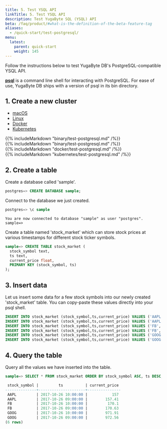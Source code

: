 ```yaml
---
title: 5. Test YSQL API
linkTitle: 5. Test YSQL API
description: Test YugaByte SQL (YSQL) API
beta: /faq/product/#what-is-the-definition-of-the-beta-feature-tag
aliases:
  - /quick-start/test-postgresql/
menu:
  latest:
    parent: quick-start
    weight: 145
---
```



Follow the instructions below to test YugaByte DB's PostgreSQL-compatible YSQL API.

[**psql**](https://www.postgresql.org/docs/9.3/static/app-psql.html) is a command line shell for interacting with PostgreSQL. For ease of use, YugaByte DB ships with a version of psql in its bin directory.

## 1. Create a new cluster

<ul class="nav nav-tabs nav-tabs-yb">
  <li >
    <a href="#macos" class="nav-link active" id="macos-tab" data-toggle="tab" role="tab" aria-controls="macos" aria-selected="true">
      <i class="fa fa-apple" aria-hidden="true"></i>
      macOS
    </a>
  </li>
  <li>
    <a href="#linux" class="nav-link" id="linux-tab" data-toggle="tab" role="tab" aria-controls="linux" aria-selected="false">
      <i class="fa fa-linux" aria-hidden="true"></i>
      Linux
    </a>
  </li>
  <li>
    <a href="#docker" class="nav-link" id="docker-tab" data-toggle="tab" role="tab" aria-controls="docker" aria-selected="false">
      <i class="icon-docker" aria-hidden="true"></i>
      Docker
    </a>
  </li>
  <li >
    <a href="#kubernetes" class="nav-link" id="kubernetes-tab" data-toggle="tab" role="tab" aria-controls="kubernetes" aria-selected="false">
      <i class="fa fa-cubes" aria-hidden="true"></i>
      Kubernetes
    </a>
  </li>
</ul>

<div class="tab-content">
  <div id="macos" class="tab-pane fade show active" role="tabpanel" aria-labelledby="macos-tab">
    {{% includeMarkdown "binary/test-postgresql.md" /%}}
  </div>
  <div id="linux" class="tab-pane fade" role="tabpanel" aria-labelledby="linux-tab">
    {{% includeMarkdown "binary/test-postgresql.md" /%}}
  </div>
  <div id="docker" class="tab-pane fade" role="tabpanel" aria-labelledby="docker-tab">
    {{% includeMarkdown "docker/test-postgresql.md" /%}}
  </div>
  <div id="kubernetes" class="tab-pane fade" role="tabpanel" aria-labelledby="kubernetes-tab">
    {{% includeMarkdown "kubernetes/test-postgresql.md" /%}}
  </div>
</div>


## 2. Create a table

Create a database called 'sample'.

```{.sql .copy .separator-gt}
postgres=> CREATE DATABASE sample;
```

Connect to the database we just created.

```{.sql .copy .separator-gt}
postgres=> \c sample
```
```
You are now connected to database "sample" as user "postgres".
sample=>
```


Create a table named 'stock_market' which can store stock prices at various timestamps for different stock ticker symbols.

```{.sql .copy .separator-gt}
sample=> CREATE TABLE stock_market (
  stock_symbol text,
  ts text,
  current_price float,
  PRIMARY KEY (stock_symbol, ts)
);
```



## 3. Insert data

Let us insert some data for a few stock symbols into our newly created 'stock_market' table. You can copy-paste these values directly into your psql shell.

```{.sql .copy}
INSERT INTO stock_market (stock_symbol,ts,current_price) VALUES ('AAPL','2017-10-26 09:00:00',157.41);
INSERT INTO stock_market (stock_symbol,ts,current_price) VALUES ('AAPL','2017-10-26 10:00:00',157);
INSERT INTO stock_market (stock_symbol,ts,current_price) VALUES ('FB','2017-10-26 09:00:00',170.63);
INSERT INTO stock_market (stock_symbol,ts,current_price) VALUES ('FB','2017-10-26 10:00:00',170.1);
INSERT INTO stock_market (stock_symbol,ts,current_price) VALUES ('GOOG','2017-10-26 09:00:00',972.56);
INSERT INTO stock_market (stock_symbol,ts,current_price) VALUES ('GOOG','2017-10-26 10:00:00',971.91);
```

## 4. Query the table

Query all the values we have inserted into the table.

```{.sql .copy .separator-gt}
sample=> SELECT * FROM stock_market ORDER BY stock_symbol ASC, ts DESC;
```
```sql
 stock_symbol |         ts          | current_price
--------------+---------------------+---------------
 AAPL         | 2017-10-26 10:00:00 |           157
 AAPL         | 2017-10-26 09:00:00 |        157.41
 FB           | 2017-10-26 10:00:00 |         170.1
 FB           | 2017-10-26 09:00:00 |        170.63
 GOOG         | 2017-10-26 10:00:00 |        971.91
 GOOG         | 2017-10-26 09:00:00 |        972.56
(6 rows)
```

